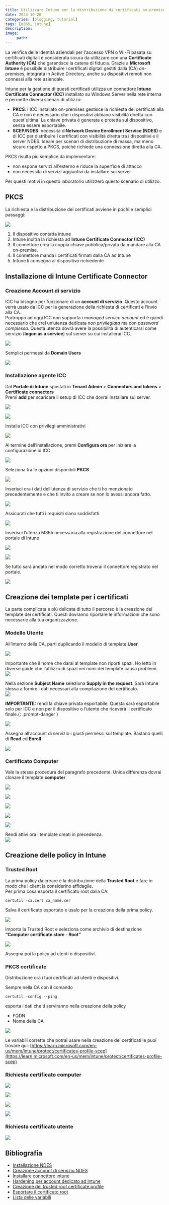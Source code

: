 ```yaml
---
title: Utilizzare Intune per la distribuzione di certificati on-premise - La via PKCS
date: 2024-10-26
categories: [blogging, tutorial]
tags: [m365, intune]
description: 
image:
     path: 
---
```


La verifica delle identità aziendali per l'accesso VPN o Wi-Fi basata su certificati digitali è considerata sicura da utilizzare con una **Certificate Authority (CA)** che garantisce la catena di fiducia. Grazie a **Microsoft Intune** è possibile distribuire i certificati digitali gestiti dalla (CA) on-premises, integrata in Active Directory, anche su dispositivi remoti non connessi alla rete aziendale. 

Intune per la gestione di questi certificati utilizza un connettore **Intune Certificate Connector (ICC)** installato su Windows Server nella rete interna e permette diversi scenari di utilizzo:

- **PKCS**: l'ICC installato on-premises gestisce la richiesta dei certificati alla CA e non è necessario che i dispositivi abbiano visibilità diretta con quest'ultima. La chiave privata è generata e protetta sul dispositivo, senza essere esportabile.  
- **SCEP/NDES**: necessità di**Network Device Enrollment Service (NDES)** e di ICC per distribuire i certificati con visibilità diretta tra i dispositivi e il server NDES. Ideale per scenari di distribuzione di massa, ma meno sicuro rispetto a PKCS, poiché richiede una connessione diretta alla CA.

PKCS risulta più semplice da implementare:
- non espone servizi all'esterno e riduce la superficie di attacco
- non necessita di servizi aggiuntivi da installare sui server

Per questi motivi in questo laboratorio utilizzerò questo scenario di utilizzo.

## PKCS
La richiesta e la distribuzione dei certificati avviene in pochi e semplici passaggi:

![](/assets/2024-10-26/image16.png)

1. Il dispositivo contatta intune   
2. Intune inoltra la richiesta ad **Intune Certificate Connector (ICC)**  
3. Il connettore crea la coppia chiave pubblica/privata da mandare alla CA on-premise.  
4. Il connettore manda i certificati firmati dalla CA ad Intune  
5. Intune li consegna al dispositivo richiedente

## Installazione di Intune Certificate Connector

### Creazione Account di servizio

ICC ha bisogno per funzionare di un **account di servizio**. Questo account verrà usato da ICC per la generazione della richiesta di certificati e l’invio alla CA.   
Purtroppo ad oggi ICC non supporta i *managed service account* ed è quindi necessario che crei un’utenza dedicata *non privilegiata* ma con *password complessa*. Questa utenza dovrà avere la possibilità di autenticarsi come servizio (**logon as a service**) sul server su cui installerai ICC.

![](/assets/2024-10-26/image21.png)

Semplici permessi da **Domain Users**

![](/assets/2024-10-26/image25.png)

### Installazione agente ICC

Dal **Portale di Intune** spostati in **Tenant Admin** > **Connectors and tokens** > **Certificate connectors**  
Premi **add** per scaricare il setup di ICC che dovrai installare sul server.  

![](/assets/2024-10-26/image11.png)

![](/assets/2024-10-26/image27.png)

Installa ICC con privilegi amministrativi

![](/assets/2024-10-26/image29.png)

Al termine dell’installazione, premi **Configura ora** per iniziare la configurazione id ICC.  

![](/assets/2024-10-26/image17.png)

Seleziona tra le opzioni disponibili **PKCS** 

![](/assets/2024-10-26/image24.png)

Inserisci ora i dati dell’utenza di servizio che ti ho menzionato precedentemente e che ti invito a creare se non lo avessi ancora fatto.  

![](/assets/2024-10-26/image15.png)

Assicurati che tutti i requisiti siano soddisfatti.  

![](/assets/2024-10-26/image9.png)

Inserisci l’utenza M365 necessaria alla registrazione del connettore nel portale di Intune  

![](/assets/2024-10-26/image5.png)

![](/assets/2024-10-26/image19.png)

Se tutto sarà andato nel modo corretto troverai il connettore registrato nel portale.

![](/assets/2024-10-26/image18.png)

## Creazione dei template per i certificati

La parte complicata e più delicata di tutto il percorso è la creazione dei template dei certificati. Questi dovranno riportare le informazioni che sono necessarie alla tua organizzazione.  

### Modello Utente

All’interno della CA, parti duplicando il modello di template **User**
  
![](/assets/2024-10-26/image14.png)

Importante che il nome che darai al template non riporti spazi. Ho letto in diverse guide che l’utilizzo di spazi nei nomi dei template causa problemi.  
![](/assets/2024-10-26/image6.png)

Nella sezione **Subject Name** seleziona **Supply in the request**. Sarà Intune stessa a fornire i dati necessari alla compilazione del certificato.  
![](/assets/2024-10-26/image20.png)

**IMPORTANTE:** rendi la chiave privata esportabile. Questa sarà esportabile solo per ICC e non per il dispositivo o l’utente che riceverà il certificato finale.{: .prompt-danger }

![](/assets/2024-10-26/image31.png)

Assegna all’account di servizio i giusti permessi sul template. Bastano quelli di **Read** ed **Enroll**  

![](/assets/2024-10-26/image7.png)

### Certificato Computer

Vale la stessa procedura del paragrafo precedente. Unica differenza dovrai clonare il template **computer**  

![](/assets/2024-10-26/image1.png)

![](/assets/2024-10-26/image2.png)

![](/assets/2024-10-26/image26.png)

![](/assets/2024-10-26/image22.png)
 
![](/assets/2024-10-26/image20.png)

Rendi attivi ora i template creati in precedenza.  
![](/assets/2024-10-26/image12.png)

## Creazione delle policy in Intune

### Trusted Root

La prima policy da creare è la distribuzione della **Trusted Root** e fare in modo che i client la considerino affidagile.  
Per prima cosa esporta il certificato root dalla CA: 

```prompt
certutil -ca.cert ca_name.cer
```

Salva il certificato esportato e usalo per la creazione della prima policy.  

![](/assets/2024-10-26/image30.png)

Importa la Trusted Root e seleziona come archivio di destinazione **“Computer certificate store \- Root”**  

![](/assets/2024-10-26/image3.png)  

Assegna poi la policy ad utenti o dispositivi.

### PKCS certificate

Distribuzione ora i tuoi certificati ad utenti e dispositivi.

Sempre nella CA con il comando   

```prompt
certutil -config --ping
```

esporta i dati che ti serviranno nella creazione della policy 
- FQDN  
- Nome della CA

![](/assets/2024-10-26/image28.png)

Le variabili corrette che potrai usare nella creazione dei certificati le puoi trovare qui: [https://learn.microsoft.com/en-us/mem/intune/protect/certificates-profile-scep](https://learn.microsoft.com/en-us/mem/intune/protect/certificates-profile-scep) 

### Richiesta certificato computer

![](/assets/2024-10-26/image8.png)

![](/assets/2024-10-26/image23.png)

![](/assets/2024-10-26/image4.png)

![](/assets/2024-10-26/image13.png)

### Richiesta certificato utente
  
![](/assets/2024-10-26/image10.png)

## Bibliografia

- [Installazione NDES](https://learn.microsoft.com/it-it/mem/intune/protect/certificates-scep-configure?WT.mc_id=Portal-Microsoft_Intune_DeviceSettings#set-up-ndes)  
- [Creazione account di servizio NDES](https://learn.microsoft.com/it-it/windows-server/identity/ad-cs/create-domain-user-account-ndes-service-account)  
- [Installare connettore intune](https://learn.microsoft.com/it-it/mem/intune/protect/certificate-connector-install)  
- [Hardening per account dedicato ad Intune](https://directaccess.richardhicks.com/2023/01/30/intune-certificate-connector-service-account-and-pkcs/)  
- [Creazione del trusted root certificate profile](https://learn.microsoft.com/en-us/mem/intune/protect/certificates-trusted-root)  
- [Esportare il certificato root](https://learn.microsoft.com/it-it/troubleshoot/windows-server/certificates-and-public-key-infrastructure-pki/export-root-certification-authority-certificate)  
- [Lista delle variabili](https://learn.microsoft.com/en-us/mem/intune/protect/certificates-profile-scep)